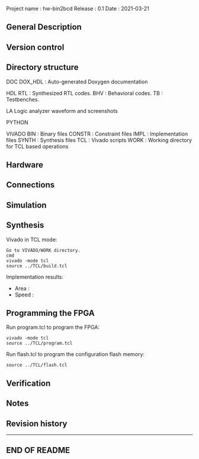 Project name  : hw-bin2bcd
Release       : 0.1
Date          : 2021-03-21

General Description
--------------------------------------------------------------------------

Version control
--------------------------------------------------------------------------

Directory structure
--------------------------------------------------------------------------

DOC
	DOX_HDL : Auto-generated Doxygen documentation

HDL
	RTL	: Synthesized RTL codes.
	BHV	: Behavioral codes.
	TB	: Testbenches.

LA
	Logic analyzer waveform and screenshots

PYTHON

VIVADO
	BIN    : Binary files
	CONSTR : Constraint files
	IMPL   : Implementation files
	SYNTH  : Synthesis files
	TCL    : Vivado scripts
	WORK   : Working directory for TCL based operations

Hardware
--------------------------------------------------------------------------

Connections
--------------------------------------------------------------------------

Simulation
--------------------------------------------------------------------------

Synthesis
--------------------------------------------------------------------------

Vivado in TCL mode:

	Go to VIVADO/WORK directory.
	cmd
	vivado -mode tcl
	source ../TCL/build.tcl

Implementation results:

  - Area  :
  - Speed :

Programming the FPGA
--------------------------------------------------------------------------

Run program.tcl to program the FPGA:

	vivado -mode tcl
	source ../TCL/program.tcl

Run flash.tcl to program the configuration flash memory:
	
	source ../TCL/flash.tcl

Verification
--------------------------------------------------------------------------

Notes
--------------------------------------------------------------------------

Revision history
--------------------------------------------------------------------------

--------------------------------------------------------------------------
END OF README
--------------------------------------------------------------------------
